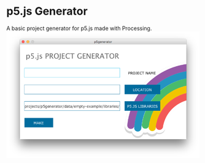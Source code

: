 # p5.js Generator

A basic project generator for p5.js made with Processing.
![Screenshot](https://github.com/timbs85/p5.js/blob/master/Screenshot.png)
